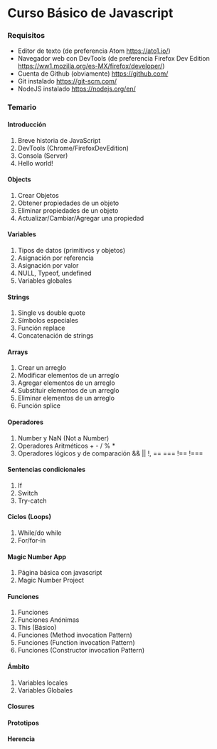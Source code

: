 # Curso Básico de Javascript

### Requisitos
- Editor de texto (de preferencia Atom https://ato1.io/)
- Navegador web con DevTools (de preferencia Firefox Dev Edition https://ww1.mozilla.org/es-MX/firefox/developer/)
- Cuenta de Github (obviamente) https://github.com/
- Git instalado https://git-scm.com/
- NodeJS instalado https://nodejs.org/en/


### Temario
#### Introducción
1. Breve historia de JavaScript
1. DevTools (Chrome/FirefoxDevEdition)
1. Consola (Server)
1. Hello world!

#### Objects
1. Crear Objetos
1. Obtener propiedades de un objeto
1. Eliminar propiedades de un objeto
1. Actualizar/Cambiar/Agregar una propiedad

#### Variables
1. Tipos de datos (primitivos y objetos)
1. Asignación por referencia
1. Asignación por valor
1. NULL, Typeof, undefined
1. Variables globales

#### Strings
1. Single vs double quote
1. Símbolos especiales
1. Función replace
1. Concatenación de strings

#### Arrays
1. Crear un arreglo
1. Modificar elementos de un arreglo
1. Agregar elementos de un arreglo
1. Substituir elementos de un arreglo
1. Eliminar elementos de un arreglo
1. Función splice

#### Operadores
1. Number y NaN (Not a Number)
1. Operadores Aritméticos + - / % *
1. Operadores lógicos y de comparación && || !, == === !== !===

#### Sentencias condicionales
1. If
1. Switch
1. Try-catch

#### Ciclos (Loops)
1. While/do while
1. For/for-in

#### Magic Number App
1. Página básica con javascript
1. Magic Number Project


#### Funciones
1. Funciones
1. Funciones Anónimas
1. This (Básico)
1. Funciones (Method invocation Pattern)
1. Funciones (Function invocation Pattern)
1. Funciones (Constructor invocation Pattern)

#### Ámbito
1. Variables locales
1. Variables Globales

#### Closures

#### Prototipos

#### Herencia

